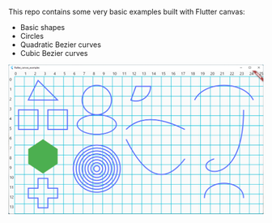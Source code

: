 This repo contains some very basic examples built with Flutter canvas:
- Basic shapes
- Circles
- Quadratic Bezier curves
- Cubic Bezier curves

![ss](./assets/ss.png)
